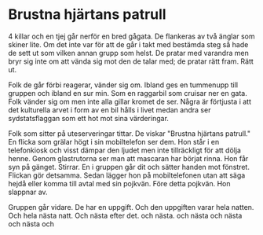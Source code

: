 # Brustna hjärtans patrull

4 killar och en tjej går nerför en bred gågata. De flankeras av två änglar som skiner lite. Om det inte var för att de går i takt med bestämda steg så hade de sett ut som vilken annan grupp som helst. De pratar med varandra men bryr sig inte om att vända sig mot den de talar med; de pratar rätt fram. Rätt ut.

Folk de går förbi reagerar, vänder sig om. Ibland ges en tummenupp till gruppen och ibland en sur min. Som en raggarbil som cruisar ner en gata. Folk vänder sig om men inte alla gillar kromet de ser. Några är förtjusta i att det kulturella arvet i form av en bil hålls i livet medan andra ser sydstatsflaggan som ett hot mot sina värderingar.

Folk som sitter på uteserveringar tittar. De viskar "Brustna hjärtans patrull." En flicka som grälar högt i sin mobiltelefon ser dem. Hon står i en telefonkiosk och visst dämpar den ljudet men inte tillräckligt för att dölja henne. Genom glastrutorna ser man att mascaran har börjat rinna. Hon får syn på gänget. Stirrar. En i gruppen går dit och sätter handen mot fönstret. Flickan gör detsamma. Sedan lägger hon på mobiltelefonen utan att säga hejdå eller komma till avtal med sin pojkvän. Före detta pojkvän. Hon slappnar av.

Gruppen går vidare. De har en uppgift. Och den uppgiften varar hela natten. Och hela nästa natt. Och nästa efter det. och nästa. och nästa och nästa och nästa och